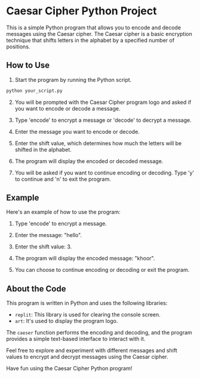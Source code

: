 # Caesar Cipher Python Project

This is a simple Python program that allows you to encode and decode messages using the Caesar cipher. The Caesar cipher is a basic encryption technique that shifts letters in the alphabet by a specified number of positions.

## How to Use

1. Start the program by running the Python script.

```python
python your_script.py
```

2. You will be prompted with the Caesar Cipher program logo and asked if you want to encode or decode a message.

3. Type 'encode' to encrypt a message or 'decode' to decrypt a message.

4. Enter the message you want to encode or decode.

5. Enter the shift value, which determines how much the letters will be shifted in the alphabet.

6. The program will display the encoded or decoded message.

7. You will be asked if you want to continue encoding or decoding. Type 'y' to continue and 'n' to exit the program.

## Example

Here's an example of how to use the program:

1. Type 'encode' to encrypt a message.

2. Enter the message: "hello".

3. Enter the shift value: 3.

4. The program will display the encoded message: "khoor".

5. You can choose to continue encoding or decoding or exit the program.

## About the Code

This program is written in Python and uses the following libraries:

- `replit`: This library is used for clearing the console screen.
- `art`: It's used to display the program logo.

The `caeser` function performs the encoding and decoding, and the program provides a simple text-based interface to interact with it.

Feel free to explore and experiment with different messages and shift values to encrypt and decrypt messages using the Caesar cipher.

Have fun using the Caesar Cipher Python program!
